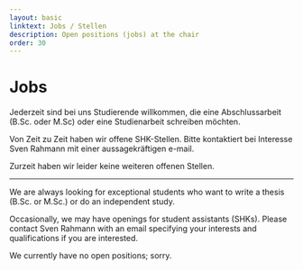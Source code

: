 ```yaml
---
layout: basic
linktext: Jobs / Stellen
description: Open positions (jobs) at the chair
order: 30
---
```



# Jobs

Jederzeit sind bei uns Studierende willkommen, die eine Abschlussarbeit (B.Sc. oder M.Sc) oder eine Studienarbeit schreiben möchten.

Von Zeit zu Zeit haben wir offene SHK-Stellen. Bitte kontaktiert bei Interesse Sven Rahmann mit einer aussagekräftigen e-mail.

Zurzeit haben wir leider keine weiteren offenen Stellen.

---

We are always looking for exceptional students who want to write a thesis (B.Sc. or M.Sc.) or do an independent study.

Occasionally, we may have openings for student assistants (SHKs). Please contact Sven Rahmann with an email specifying your interests and qualifications if you are interested.

We currently have no open positions; sorry.
